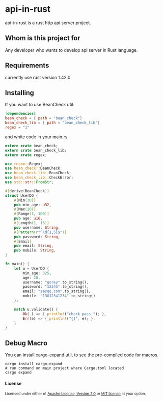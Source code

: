 api-in-rust
===========
api-in-rust is a rust http api server project.

Whom is this project for
------------------------
Any developer who wants to develop api server in Rust language.

Requirements
------------
currently use rust version 1.42.0

Installing
----------

If you want to use BeanCheck util:

```toml
[dependencies]
bean_check = { path = "bean_check"}
bean_check_lib = { path = "bean_check_lib"}
regex = "1"
```

and white code in your main.rs
```rs
extern crate bean_check;
extern crate bean_check_lib;
extern crate regex;

use regex::Regex;
use bean_check::BeanCheck;
use bean_check_lib::BeanCheck;
use bean_check_lib::CheckError;
use std::str::FromStr;

#[derive(BeanCheck)]
struct UserDO {
    #[Min(30)]
    pub min_age: u32,
    #[Max(20)]
    #[Range(1, 100)]
    pub age: u16,
    #[Length(1, 13)]
    pub username: String,
    #[Pattern(r"^\d{1,5}$")]
    pub password: String,
    #[Email]
    pub email: String,
    pub mobile: String,
}

fn main() {
    let u = UserDO {
        min_age: 325,
        age: 20,
        username: "gorey".to_string(),
        password: "12345".to_string(),
        email: "aa@qq.com".to_string(),
        mobile: "13812341234".to_string()
    };

    match u.validate() {
        Ok(_) => { println!("check pass "); },
        Err(e) => { println!("{}", e); },
    }
}
```

Debug Macro
-----------
You can install cargo-expand util, to see the pre-compiled code for macros.

```shell script
cargo install cargo-expand
# run command on main project where Cargo.toml located
cargo expand
```



#### License

<sup>
Licensed under either of <a href="LICENSE-APACHE">Apache License, Version
2.0</a> or <a href="LICENSE-MIT">MIT license</a> at your option.
</sup>

<br>

